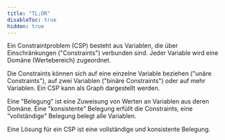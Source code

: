 ```yaml
---
title: "TL;DR"
disableToc: true
hidden: true
---
```



Ein Constraintproblem (CSP) besteht aus Variablen, die über Einschränkungen ("Constraints")
verbunden sind. Jeder Variable wird eine Domäne (Wertebereich) zugeordnet.

Die Constraints können sich auf eine einzelne Variable beziehen ("unäre Constraints"),
auf zwei Variablen ("binäre Constraints") oder auf mehr Variablen. Ein CSP kann als Graph
dargestellt werden.

Eine "Belegung" ist eine Zuweisung von Werten an Variablen aus deren Domäne. Eine
"konsistente" Belegung erfüllt die Constraints, eine "vollständige" Belegung belegt
alle Variablen.

Eine Lösung für ein CSP ist eine vollständige und konsistente Belegung.
